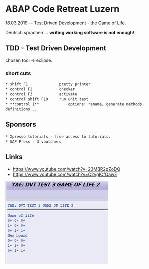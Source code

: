 # ABAP Code Retreat Luzern
16.03.2019 -- Test Driven Development - the Game of Life.

Deutsch sprachen ... 
**writing working software is not enough!**

## TDD - Test Driven Development 

chosen tool  => eclipse. 

### short cuts 
    * shift F1              pretty printer 
    * control F2            checker 
    * control F3            activate 
    * control shift F10     run unit test 
    * **control 1**             options: rename, generate methods, definitions ... 



## Sponsors 
    * Xpresso tutorials - free access to tutorials. 
    * SAP Press - 3 voutchers 

## Links 
   * https://www.youtube.com/watch?v=23MBR2pZoDQ
   * https://www.youtube.com/watch?v=C2vgICfQawE
  
  
  
  ![sc1](https://github.com/davidvela/ABAP-Code-Retreat-Luzern-/blob/master/SC.PNG)
